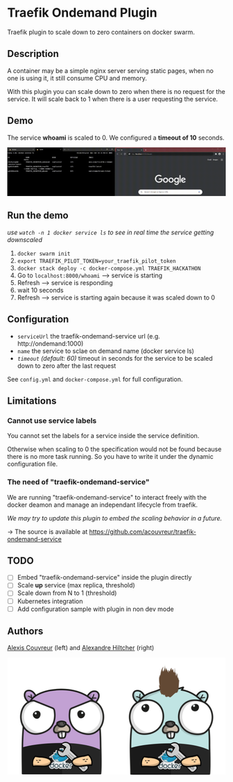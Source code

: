 # Traefik Ondemand Plugin

Traefik plugin to scale down to zero containers on docker swarm.

## Description

A container may be a simple nginx server serving static pages, when no one is using it, it still consume CPU and memory.

With this plugin you can scale down to zero when there is no request for the service.
It will scale back to 1 when there is a user requesting the service.

## Demo

The service **whoami** is scaled to 0. We configured a **timeout of 10** seconds.

![Demo](./img/demo.gif)

## Run the demo

*use `watch -n 1 docker service ls` to see in real time the service getting downscaled*

1. `docker swarm init`
2. `export TRAEFIK_PILOT_TOKEN=your_traefik_pilot_token`
3. `docker stack deploy -c docker-compose.yml TRAEFIK_HACKATHON`
4. Go to `localhost:8000/whoami` --> service is starting
5. Refresh --> service is responding
6. wait 10 seconds
7. Refresh --> service is starting again because it was scaled down to 0

## Configuration

- `serviceUrl` the traefik-ondemand-service url (e.g. http://ondemand:1000)
- `name` the service to sclae on demand name (docker service ls)
- *`timeout` (default: 60)* timeout in seconds for the service to be scaled down to zero after the last request

See `config.yml` and `docker-compose.yml` for full configuration.

## Limitations

### Cannot use service labels

You cannot set the labels for a service inside the service definition.

Otherwise when scaling to 0 the specification would not be found because there is no more task running. So you have to write it under the dynamic configuration file.

### The need of "traefik-ondemand-service"

We are running "traefik-ondemand-service" to interact freely with the docker deamon and manage an independant lifecycle from traefik.

*We may try to update this plugin to embed the scaling behavior in a future.*

-> The source is available at https://github.com/acouvreur/traefik-ondemand-service

## TODO

- [ ] Embed "traefik-ondemand-service" inside the plugin directly
- [ ] Scale **up** service (max replica, threshold)
- [ ] Scale down from N to 1 (threshold)
- [ ] Kubernetes integration
- [ ] Add configuration sample with plugin in non dev mode

## Authors

[Alexis Couvreur](https://www.linkedin.com/in/alexis-couvreur/) (left) and [Alexandre Hiltcher](https://www.linkedin.com/in/alexandre-hiltcher/) (right)

![Alexandre and Alexis](./img/gophers-traefik.png)
